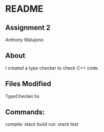 # README

## Assignment 2
Anthony Walujono

## About
I created a type checker to check C++ code. 

## Files Modified
TypeChecker.hs

## Commands:
compile: stack build
run: stack test



